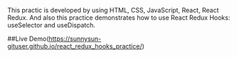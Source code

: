 This practic is developed by using HTML, CSS, JavaScript, React, React Redux. 
And also this practice demonstrates how to use React Redux Hooks: useSelector and useDispatch.

##Live Demo(https://sunnysun-gituser.github.io/react_redux_hooks_practice/)

